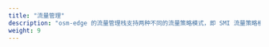 ```yaml
---
title: "流量管理"
description: "osm-edge 的流量管理栈支持两种不同的流量策略模式，即 SMI 流量策略模式和宽松流量策略模式。流量策略模式决定了 osm-edge 如何在服务网格中的 pod 之间路由应用程序流量。此外，入口和出口功能允许分别从外部访问集群和从集群访问外部。"
weight: 9
---
```

